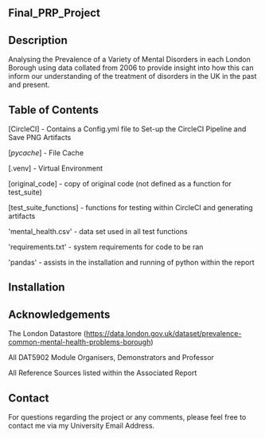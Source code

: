 ## Final_PRP_Project

## Description
Analysing the Prevalence of a Variety of Mental Disorders in each London Borough using data collated from 2006 to provide insight into how this can inform our understanding of the treatment of disorders in the UK in the past and present.

## Table of Contents
[CircleCI] - Contains a Config.yml file to Set-up the CircleCI Pipeline and Save PNG Artifacts

[_pycache_] - File Cache

[.venv] - Virtual Environment

[original_code] - copy of original code (not defined as a function for test_suite)

[test_suite_functions] - functions for testing within CircleCI and generating artifacts

'mental_health.csv' - data set used in all test functions

'requirements.txt' - system requirements for code to be ran

'pandas' - assists in the installation and running of python within the report

## Installation


## Acknowledgements
The London Datastore (https://data.london.gov.uk/dataset/prevalence-common-mental-health-problems-borough)

All DAT5902 Module Organisers, Demonstrators and Professor

All Reference Sources listed within the Associated Report

## Contact
For questions regarding the project or any comments, please feel free to contact me via my University Email Address.

